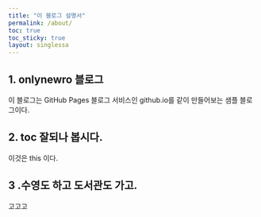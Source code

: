 ```yaml
---
title: "이 블로그 설명서"
permalink: /about/
toc: true
toc_sticky: true
layout: singlessa
---
```


## 1. onlynewro 블로그

이 블로그는 GitHub Pages 블로그 서비스인 github.io를 같이 만들어보는 샘플 블로그이다.

## 2. toc 잘되나 봅시다.

 이것은 this 이다. 

## 3 .수영도 하고 도서관도 가고.

 고고고